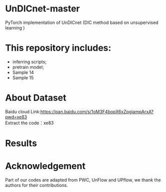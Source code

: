 # UnDICnet-master
PyTorch implementation of UnDICnet (DIC method based on unsupervised learning )

# This repository includes:
* inferring scripts; 
* pretrain model;
* Sample 14
* Sample 15

# About Dataset
Baidu cloud Link:https://pan.baidu.com/s/1oM3F4bopX6xZpgiampArxA?pwd=xe83 <br/>
Extract the code：xe83 
# Results


# Acknowledgement 
Part of our codes are adapted from PWC, UnFlow and UPflow, we thank the authors for their contributions.
